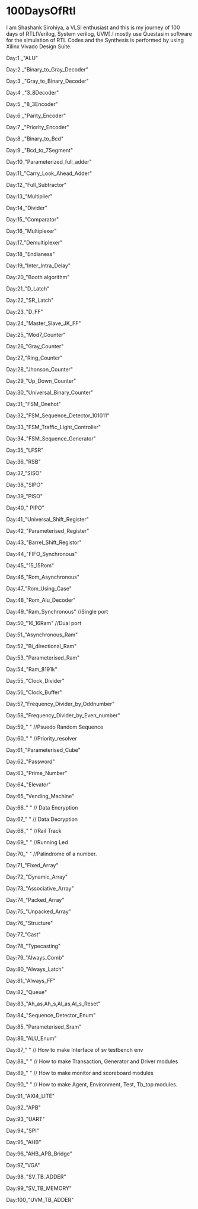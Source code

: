 # 100DaysOfRtl
I am Shashank Sirohiya, a VLSI enthusiast and this is my journey of 100 days of RTL(Verilog, System verilog, UVM).I mostly use Questasim software for the simulation of RTL Codes and the Synthesis is performed by using Xilinx Vivado Design Suite.

Day:1 _"ALU"

Day:2 _"Binary_to_Gray_Decoder"

Day:3 _"Gray_to_Binary_Decoder"

Day:4 _"3_8Decoder"

Day:5 _"8_3Encoder"

Day:6 _"Parity_Encoder"

Day:7 _"Priority_Encoder"

Day:8 _"Binary_to_Bcd"

Day:9 _"Bcd_to_7Segment"

Day:10_"Parameterized_full_adder"

Day:11_"Carry_Look_Ahead_Adder"

Day:12_"Full_Subtractor"

Day:13_"Multiplier"

Day:14_"Divider"

Day:15_"Comparator"

Day:16_"Multiplexer"

Day:17_"Demultiplexer"

Day:18_"Endianess"

Day:19_"Inter_Intra_Delay"

Day:20_"Booth algorithm"

Day:21_"D_Latch"

Day:22_"SR_Latch"

Day:23_"D_FF"

Day:24_"Master_Slave_JK_FF"

Day:25_"Mod7_Counter"

Day:26_"Gray_Counter"

Day:27_"Ring_Counter"

Day:28_"Jhonson_Counter"

Day:29_"Up_Down_Counter"

Day:30_"Universal_Binary_Counter"

Day:31_"FSM_Onehot"

Day:32_"FSM_Sequence_Detector_101011"

Day:33_"FSM_Traffic_Light_Controller"

Day:34_"FSM_Sequence_Generator"

Day:35_"LFSR"

Day:36_"RSB"

Day:37_"SISO"

Day:38_"SIPO"

Day:39_"PISO"

Day:40_" PIPO"

Day:41_"Universal_Shift_Register"

Day:42_"Parameterised_Register"

Day:43_"Barrel_Shift_Registor"

Day:44_"FIFO_Synchronous"

Day:45_"15_15Rom"

Day:46_"Rom_Asynchronous"

Day:47_"Rom_Using_Case"

Day:48_"Rom_Alu_Decoder"

Day:49_"Ram_Synchronous"  //Single port

Day:50_"16_16Ram"  //Dual port

Day:51_"Asynchronous_Ram"

Day:52_"Bi_directional_Ram"

Day:53_"Parameterised_Ram"

Day:54_"Ram_8191k"

Day:55_"Clock_Divider"

Day:56_"Clock_Buffer"

Day:57_"Frequency_Divider_by_Oddnumber"

Day:58_"Frequency_Divider_by_Even_number"

Day:59_" " //Psuedo Random Sequence

Day:60_" " //Priority_resolver

Day:61_"Parameterised_Cube"

Day:62_"Password"

Day:63_"Prime_Number"

Day:64_"Elevator"

Day:65_"Vending_Machine"

Day:66_" " // Data Encryption

Day:67_" " // Data Decryption

Day:68_" " //Rail Track

Day:69_" " //Running Led

Day:70_" " //Palindrome of a number.

Day:71_"Fixed_Array"

Day:72_"Dynamic_Array"

Day:73_"Associative_Array"

Day:74_"Packed_Array"

Day:75_"Unpacked_Array"

Day:76_"Structure"

Day:77_"Cast"

Day:78_"Typecasting"

Day:79_"Always_Comb"

Day:80_"Always_Latch"

Day:81_"Always_FF"

Day:82_"Queue"

Day:83_"Ah_as,Ah_s,Al_as,Al_s_Reset"

Day:84_"Sequence_Detector_Enum"

Day:85_"Parameterised_Sram"

Day:86_"ALU_Enum"

Day:87_" " // How to make Interface of sv testbench env

Day:88_" " // How to make Transaction, Generator and Driver modules

Day:89_" " // How to make monitor and scoreboard modules

Day:90_" " // How to make Agent, Environment, Test, Tb_top modules.

Day:91_"AXI4_LITE"

Day:92_"APB"

Day:93_"UART"

Day:94_"SPI"

Day:95_"AHB"

Day:96_"AHB_APB_Bridge"

Day:97_"VGA"

Day:98_"SV_TB_ADDER"

Day:99_"SV_TB_MEMORY"

Day:100_"UVM_TB_ADDER"
